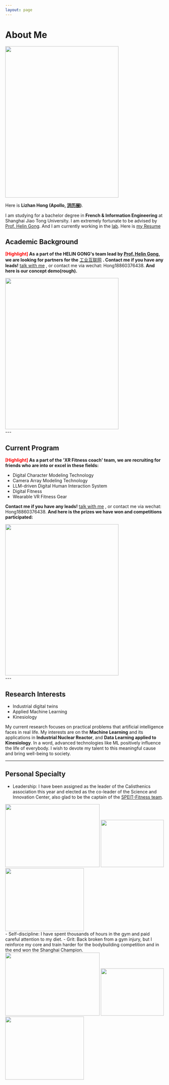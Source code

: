 ```yaml
---
layout: page
---
```


# About Me

<img src="https://apollohong.github.io/images/LizhanHongcasual.jpg" class="floatpic" width="360" height="480">

Here is **Lizhan Hong (Apollo, [洪历展](https://apollohong.github.io/file/洪历展简历.pdf))**.

I am studying for a bachelor degree in **French & Information Engineering** at Shanghai Jiao Tong University. I am extremely fortunate to be advised by [Prof. Helin Gong](https://www.researchgate.net/profile/Helin-Gong-2). And I am currently working in the [lab](https://aisea.readthedocs.io/en/latest/). Here is [my Resume](https://apollohong.github.io/file/洪历展简历.pdf)
<br>

## Academic Background

**<font color='red'>[Highlight]</font> As a part of the HELIN GONG's team lead by [Prof. Helin Gong](https://www.researchgate.net/profile/Helin-Gong-2), we are looking for partners for the** [工业互联网](https://www.cii-contest.cn) **. Contact me if you have any leads!** [talk with me](https://calendly.com/apollohong) , or contact me via wechat: Hong18860376438.
**And here is our concept demo(rough).** 
<br>

<img src="https://apollohong.github.io/images/RODTdemo1.png" width="360" height="480">

<br>
---

## Current Program

**<font color='red'>[Highlight]</font> As a part of the 'XR Fitness coach' team, we are recruiting for friends who are into or excel in these fields:**

+ Digital Character Modeling Technology
+ Camera Array Modeling Technology
+ LLM-driven Digital Human Interaction System
+ Digital Fitness 
+ Wearable VR Fitness Gear

**Contact me if you have any leads!**  [talk with me](https://calendly.com/apollohong) , or contact me via wechat: Hong18860376438.
**And here is the prizes we have won and competitions participated:** 
<br>

<img src="https://apollohong.github.io/images/xuanhuaibei.jpg" width="360" height="480">

<br>
---

## Research Interests

- Industrial digital twins
- Applied Machine Learning
- Kinesiology

My current research focuses on practical problems that artificial intelligence faces in real life. My interests are on the **Machine Learning** and its applications in **Industrial Nuclear Reactor**, and **Data Learning applied to Kinesiology**. In a word, advanced technologies like ML positively influence the life of everybody.  I wish to devote my talent to this meaningful cause and bring well-being to society.

---

## Personal Specialty

- Leadership: I have been assigned as the leader of the Calisthenics association this year and elected as the co-leader of the Science and Innovation Center, also glad to be the captain of the [SPEIT-Fitness team](https://mp.weixin.qq.com/s/srSFn8PO7wmdxWodJL9YHg).

<div class="third">
  <img src="https://ApolloHong.github.io/images/calisthenics.jpg" width="300" height="200">
  <img src="https://ApolloHong.github.io/images/2023年秋季第一次致远健身房.jpg" width="200" height="150">
  <img src="https://ApolloHong.github.io/images/kechuang.jpg" width="250" height="200">
</div>
- Self-discipline: I have spent thousands of hours in the gym and paid careful attention to my diet.
- Grit: Back broken from a gym injury, but I reinforce my core and train harder for the bodybuilding competition and in the end won the Shanghai Champion.
<div class="third">
  <img src="https://ApolloHong.github.io/images/bodybuilding1.jpg" width="300" height="200">
  <img src="https://ApolloHong.github.io/images/competitionBody2.JPG" width="200" height="150">
  <img src="https://ApolloHong.github.io/images/bodybuilding3.jpg" width="250" height="200">
</div>


<br>